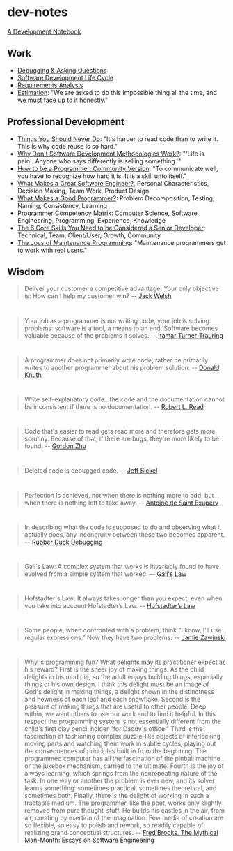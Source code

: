 # dev-notes
[A Development Notebook](http://alexkrupp.typepad.com/sensemaking/2012/09/program-above-and-beyond-your-actual-ability-by-using-freemind.html)

## Work
* [Debugging & Asking Questions](Engineering/debugging.md)
* [Software Development Life Cycle](Engineering/SDLC.md)
* [Requirements Analysis](Engineering/requirements.md)
* [Estimation](Engineering/estimation.md): "We are asked to do this impossible thing all the time, and we must face up to it honestly."

## Professional Development
* [Things You Should Never Do](https://www.joelonsoftware.com/2000/04/06/things-you-should-never-do-part-i/): "It's harder to read code than to write it. This is why code reuse is so hard."
* [Why Don't Software Development Methodologies Work?](http://typicalprogrammer.com/why-dont-software-development-methodologies-work): "'Life is pain...Anyone who says differently is selling something.'"
* [How to be a Programmer: Community Version](https://github.com/braydie/HowToBeAProgrammer): "To communicate well, you have to recognize how hard it is. It is a skill unto itself."
* [What Makes a Great Software Engineer?](https://faculty.washington.edu/ajko/papers/Li2015GreatEngineers.pdf), Personal Characteristics, Decision Making, Team Work, Product Design
* [What Makes a Good Programmer?](https://henrikwarne.com/2014/06/30/what-makes-a-good-programmer/): Problem Decomposition, Testing, Naming, Consistency, Learning
* [Programmer Competency Matrix](http://sijinjoseph.com/programmer-competency-matrix/): Computer Science, Software Engineering, Programming, Experience, Knowledge
* [The 6 Core Skills You Need to be Considered a Senior Developer](https://medium.com/zerotomastery/developers-edge-how-to-become-a-senior-developer-f1ec1738cf45): Technical, Team, Client/User, Growth, Community
* [The Joys of Maintenance Programming](http://typicalprogrammer.com/the-joys-of-maintenance-programming): "Maintenance programmers get to work with real users."

## Wisdom

> Deliver your customer a competitive advantage. Your only objective is: How can I help my customer win? -- [Jack Welsh](https://www.google.com/search?hl=en&q=%22the+welch+way%22+podcast+businessweek&oq=%22the+welch+way%22+podcast+businessweek)

#
> Your job as a programmer is not writing code, your job is solving problems: software is a tool, a means to an end. Software becomes valuable because of the problems it solves. -- [Itamar Turner-Trauring](https://codewithoutrules.com/2020/04/20/productivity-skills)

#
> A programmer does not primarily write code; rather he primarily writes to another programmer about his problem solution. -- [Donald Knuth](http://archive.computerhistory.org/resources/text/Knuth_Don_X4100/PDF_index/k-9-pdf/k-9-u2769-1-Baker-What-Programmer-Does.pdf)

#
> Write self-explanatory code...the code and the documentation cannot be inconsistent if there is no documentation. -- [Robert L. Read](https://github.com/braydie/HowToBeAProgrammer)

#
> Code that's easier to read gets read more and therefore gets more scrutiny. Because of that, if there are bugs, they're more likely to be found. -- [Gordon Zhu](https://watchandcode.com/courses/77710/lectures/2001287)

#
> Deleted code is debugged code. -- [Jeff Sickel](http://www.defprogramming.com/quotes-by/jeff-sickel)

#
> Perfection is achieved, not when there is nothing more to add, but when there is nothing left to take away. -- [Antoine de Saint Exupéry](https://en.wikipedia.org/wiki/Antoine_de_Saint-Exup%C3%A9ry)

#
> In describing what the code is supposed to do and observing what it actually does, any incongruity between these two becomes apparent. -- [Rubber Duck Debugging](https://en.wikipedia.org/wiki/Rubber_duck_debugging)

#
> Gall's Law: A complex system that works is invariably found to have evolved from a simple system that worked. –- [Gall's Law](https://en.wikipedia.org/wiki/John_Gall_(author)#Gall.27s_law)

#
> Hofstadter's Law: It always takes longer than you expect, even when you take into account Hofstadter’s Law. -- [Hofstadter’s Law](https://en.wikipedia.org/wiki/Hofstadter%27s_law)

#
> Some people, when confronted with a problem, think "I know, I'll use regular expressions." Now they have two problems. -- [Jamie Zawinski](http://regex.info/blog/2006-09-15/247)

#
> Why is programming fun? What delights may its practitioner expect as his reward? First is the sheer joy of making things. As the child delights in his mud pie, so the adult enjoys building things, especially things of his own design. I think this delight must be an image of God's delight in making things, a delight shown in the distinctness and newness of each leaf and each snowflake. Second is the pleasure of making things that are useful to other people. Deep within, we want others to use our work and to find it helpful. In this respect the programming system is not essentially different from the child's first clay pencil holder "for Daddy's office." Third is the fascination of fashioning complex puzzle-like objects of interlocking moving parts and watching them work in subtle cycles, playing out the consequences of principles built in from the beginning. The programmed computer has all the fascination of the pinball machine or the jukebox mechanism, carried to the ultimate. Fourth is the joy of always learning, which springs from the nonrepeating nature of the task. In one way or another the problem is ever new, and its solver learns something: sometimes practical, sometimes theoretical, and sometimes both. Finally, there is the delight of working in such a tractable medium. The programmer, like the poet, works only slightly removed from pure thought-stuff. He builds his castles in the air, from air, creating by exertion of the imagination. Few media of creation are so flexible, so easy to polish and rework, so readily capable of realizing grand conceptual structures. -- [Fred Brooks, The Mythical Man-Month: Essays on Software Engineering](https://en.wikipedia.org/wiki/The_Mythical_Man-Month)

